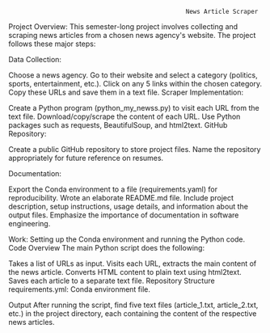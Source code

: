                                                      News Article Scraper
Project Overview:
This semester-long project involves collecting and scraping news articles from a chosen news agency's website. The project follows these major steps:

Data Collection:

Choose a news agency.
Go to their website and select a category (politics, sports, entertainment, etc.).
Click on any 5 links within the chosen category.
Copy these URLs and save them in a text file.
Scraper Implementation:

Create a Python program (python_my_newss.py) to visit each URL from the text file.
Download/copy/scrape the content of each URL.
Use Python packages such as requests, BeautifulSoup, and html2text.
GitHub Repository:

Create a public GitHub repository to store project files.
Name the repository appropriately for future reference on resumes.

Documentation:

Export the Conda environment to a file (requirements.yaml) for reproducibility.
Wrote an elaborate README.md file.
Include project description, setup instructions, usage details, and information about the output files.
Emphasize the importance of documentation in software engineering.


Work:
Setting up the Conda environment and running the Python code.
Code Overview
The main Python script does the following:

Takes a list of URLs as input.
Visits each URL, extracts the main content of the news article.
Converts HTML content to plain text using html2text.
Saves each article to a separate text file.
Repository Structure
requirements.yml: Conda environment file.

Output
After running the script, find five text files (article_1.txt, article_2.txt, etc.) in the project directory, each containing the content of the respective news articles.